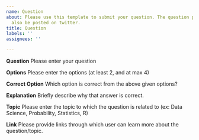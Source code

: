 ```yaml
---
name: Question
about: Please use this template to submit your question. The question provided will
  also be posted on twitter.
title: Question
labels: ''
assignees: ''

---
```


**Question**
Please enter your question

**Options**
Please enter the options (at least 2, and at max 4)

**Correct Option**
Which option is correct from the above given options?

**Explanation**
Briefly describe why that answer is correct. 

**Topic**
Please enter the topic to which the question is related to (ex: Data Science, Probability, Statistics, R)

**Link**
Please provide links through which user can learn more about the question/topic.
